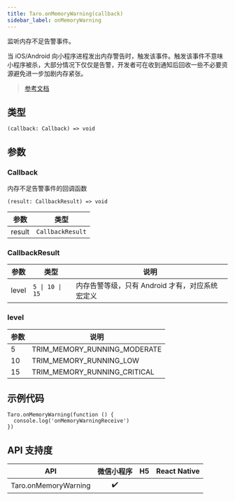 ```yaml
---
title: Taro.onMemoryWarning(callback)
sidebar_label: onMemoryWarning
---
```


监听内存不足告警事件。

当 iOS/Android 向小程序进程发出内存警告时，触发该事件。触发该事件不意味小程序被杀，大部分情况下仅仅是告警，开发者可在收到通知后回收一些不必要资源避免进一步加剧内存紧张。

> [参考文档](https://developers.weixin.qq.com/miniprogram/dev/api/device/performance/wx.onMemoryWarning.html)

## 类型

```tsx
(callback: Callback) => void
```

## 参数

### Callback

内存不足告警事件的回调函数

```tsx
(result: CallbackResult) => void
```

<table>
  <thead>
    <tr>
      <th>参数</th>
      <th>类型</th>
    </tr>
  </thead>
  <tbody>
    <tr>
      <td>result</td>
      <td><code>CallbackResult</code></td>
    </tr>
  </tbody>
</table>

### CallbackResult

<table>
  <thead>
    <tr>
      <th>参数</th>
      <th>类型</th>
      <th>说明</th>
    </tr>
  </thead>
  <tbody>
    <tr>
      <td>level</td>
      <td><code>5 | 10 | 15</code></td>
      <td>内存告警等级，只有 Android 才有，对应系统宏定义</td>
    </tr>
  </tbody>
</table>

### level

<table>
  <thead>
    <tr>
      <th>参数</th>
      <th>说明</th>
    </tr>
  </thead>
  <tbody>
    <tr>
      <td>5</td>
      <td>TRIM_MEMORY_RUNNING_MODERATE</td>
    </tr>
    <tr>
      <td>10</td>
      <td>TRIM_MEMORY_RUNNING_LOW</td>
    </tr>
    <tr>
      <td>15</td>
      <td>TRIM_MEMORY_RUNNING_CRITICAL</td>
    </tr>
  </tbody>
</table>

## 示例代码

```tsx
Taro.onMemoryWarning(function () {
  console.log('onMemoryWarningReceive')
})
```

## API 支持度

|         API          | 微信小程序 | H5 | React Native |
|:--------------------:|:-----:|:--:|:------------:|
| Taro.onMemoryWarning |  ✔️   |    |              |
